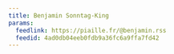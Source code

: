 ```yaml
---
title: Benjamin Sonntag-King
params:
  feedlink: https://piaille.fr/@benjamin.rss
  feedid: 4ad0db04eeb0fdb9a36fc6a9ffa7fd42
---
```

